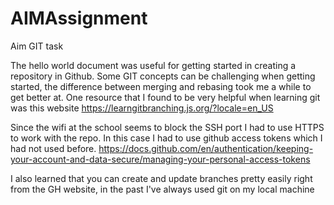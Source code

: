 # AIMAssignment
Aim GIT task

The hello world document was useful for getting started in creating a repository in Github. 
Some GIT concepts can be challenging when getting started, the difference between merging and rebasing took me a while to get better at. 
One resource that I found to be very helpful when learning git was this website https://learngitbranching.js.org/?locale=en_US

Since the wifi at the school seems to block the SSH port I had to use HTTPS to work with the repo. In this case I had to use github access tokens which I had not used before. https://docs.github.com/en/authentication/keeping-your-account-and-data-secure/managing-your-personal-access-tokens

I also learned that you can create and update branches pretty easily right from the GH website, in the past I've always used git on my local machine
